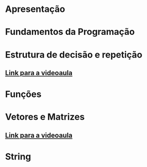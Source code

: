 # Apresentação



# Fundamentos da Programação


# Estrutura de decisão e repetição
## [Link para a videoaula](https://drive.google.com/file/d/1hPK9f6eWOI1qcsq9t17RHAiPQaG2REOL/view?usp=sharing)

# Funções


# Vetores e Matrizes
## [Link para a videoaula](https://drive.google.com/file/d/1QD6oqVlaGyY5WwrvGvisj_L5KRkStS1h/view?usp=sharing)

# String